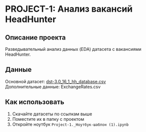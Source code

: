 # PROJECT-1: Анализ вакансий HeadHunter

## Описание проекта
Разведывательный анализ данных (EDA) датасета с вакансиями HeadHunter.

## Данные
Основной датасет: [dst-3.0_16_1_hh_database.csv](https://drive.google.com/file/d/1DFKgyuqg8M28ziHC16uJmI_eF44SXe_R/view?usp=sharing)  
Дополнительные данные: ExchangeRates.csv

## Как использовать
1. Скачайте датасеты по ссылкам выше
2. Поместите их в папку с проектом
3. Откройте ноутбук `Project-1._Ноутбук-шаблон (1).ipynb`